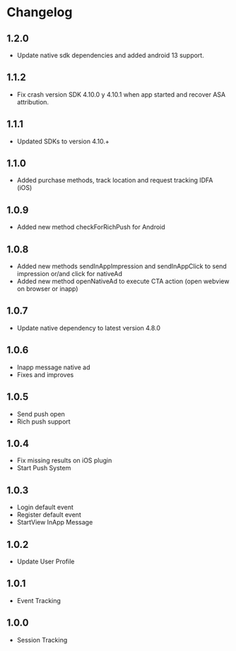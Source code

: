 # Changelog

## 1.2.0
- Update native sdk dependencies and added android 13 support.

## 1.1.2

- Fix crash version SDK 4.10.0 y 4.10.1 when app started and recover ASA attribution.

## 1.1.1
* Updated SDKs to version 4.10.+

## 1.1.0

* Added purchase methods, track location and request tracking IDFA (iOS)

## 1.0.9

* Added new method checkForRichPush for Android

## 1.0.8

* Added new methods sendInAppImpression and sendInAppClick to send impression or/and click for nativeAd
* Added new method openNativeAd to execute CTA action (open webview on browser or inapp)

## 1.0.7

* Update native dependency to latest version 4.8.0

## 1.0.6

* Inapp message native ad
* Fixes and improves

## 1.0.5

* Send push open
* Rich push support

## 1.0.4

* Fix missing results on iOS plugin
* Start Push System

## 1.0.3

* Login default event
* Register default event
* StartView InApp Message

## 1.0.2

* Update User Profile

## 1.0.1

* Event Tracking

## 1.0.0

* Session Tracking
